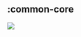 ## :common-core

<img src="../resources/dependency_graphs/common-core-dependency-graph-multiplatform-projects.svg">